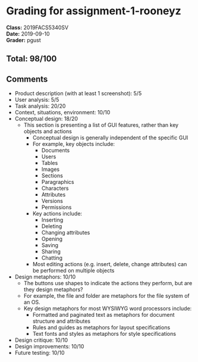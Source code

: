 # Grading for assignment-1-rooneyz
**Class:** 2019FACS5340SV<br>
**Date:** 2019-09-10<br>
**Grader:** pgust

## Total: 98/100
## Comments

* Product description (with at least 1 screenshot): 5/5
* User analysis: 5/5
* Task analysis: 20/20 
* Context, situations, environment: 10/10
* Conceptual design: 18/20
  * This section is presenting a list of GUI features, rather than key objects and actions
    * Conceptual design is generally independent of the specific GUI
    * For example, key objects include:
      * Documents
      * Users
      * Tables
      * Images
      * Sections
      * Paragraphics
      * Characters
      * Attributes
      * Versions
      * Permissions
    * Key actions include:
      * Inserting
      * Deleting
      * Changing attributes
      * Opening
      * Saving
      * Sharing
      * Chatting
    * Most editing actions (e.g. insert, delete, change attributes) can be performed on multiple objects
* Design metaphors: 10/10
  * The buttons use shapes to indicate the actions they perform, but are they design metaphors?
  * For example, the file and folder are metaphors for the file system of an OS.
  * Key design metaphors for most WYSIWYG word processors include:
    * Formatted and paginated text as metaphors for document structure and attributes
    * Rules and guides as metaphors for layout specifications
    * Text fonts and styles as metaphors for style specifications
* Design critique: 10/10
* Design improvements: 10/10
* Future testing: 10/10

